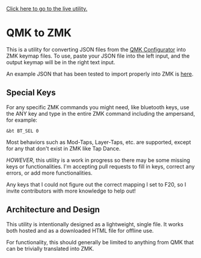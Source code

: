 [Click here to go to the live utility.](https://aaronsantiago.github.io/qmk-to-zmk/)

# QMK to ZMK

This is a utility for converting JSON files from the [QMK Configurator](https://config.qmk.fm/) into ZMK keymap files. To use, paste your JSON file into the left input, and the output keymap will be in the right text input.

An example JSON that has been tested to import properly into ZMK is [here](https://github.com/aaronsantiago/zmk-config/blob/main/lily58_rev1_layout_mine.json).

## Special Keys
For any specific ZMK commands you might need, like bluetooth keys, use the ANY key and type in the entire ZMK command including the ampersand, for example:

`&bt BT_SEL 0`

Most behaviors such as Mod-Taps, Layer-Taps, etc. are supported, except for any that don't exist in ZMK like Tap Dance.

*HOWEVER*, this utility is a work in progress so there may be some missing keys or functionalities. I'm accepting pull requests to fill in keys, correct any errors, or add more functionalities.

Any keys that I could not figure out the correct mapping I set to F20, so I invite contributors with more knowledge to help out!

## Architecture and Design

This utility is intentionally designed as a lightweight, single file. It works both hosted and as a downloaded HTML file for offline use.

For functionality, this should generally be limited to anything from QMK that can be trivially translated into ZMK.